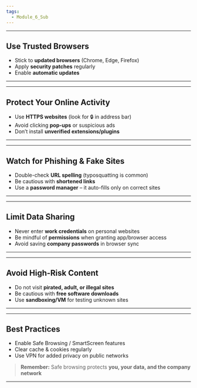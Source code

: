 ```yaml
---
tags:
  - Module_6_Sub
---
```

---
## Use Trusted Browsers

- Stick to **updated browsers** (Chrome, Edge, Firefox)
- Apply **security patches** regularly
- Enable **automatic updates**

---

---
## Protect Your Online Activity

- Use **HTTPS websites** (look for 🔒 in address bar)
- Avoid clicking **pop-ups** or suspicious ads
- Don’t install **unverified extensions/plugins**    

---


---
## Watch for Phishing & Fake Sites

- Double-check **URL spelling** (typosquatting is common)
- Be cautious with **shortened links**
- Use a **password manager** – it auto-fills only on correct sites

---


---
## Limit Data Sharing

- Never enter **work credentials** on personal websites
- Be mindful of **permissions** when granting app/browser access
- Avoid saving **company passwords** in browser sync

---


---
## Avoid High-Risk Content

- Do not visit **pirated, adult, or illegal sites**
- Be cautious with **free software downloads**
- Use **sandboxing/VM** for testing unknown sites

---


---
## Best Practices

- Enable Safe Browsing / SmartScreen features
- Clear cache & cookies regularly
- Use VPN for added privacy on public networks

> **Remember:** Safe browsing protects **you, your data, and the company network**

---